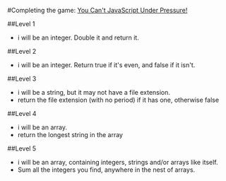 #Completing the game: [You Can't JavaScript Under Pressure!](http://games.usvsth3m.com/javascript-under-pressure/)

##Level 1
* i will be an integer. Double it and return it.   

##Level 2
*  i will be an integer. Return true if it's even, and false if it isn't.

##Level 3
*   i will be a string, but it may not have a file extension.
*	return the file extension (with no period) if it has one, otherwise false

##Level 4
*	i will be an array.
*	return the longest string in the array

##Level 5
*	i will be an array, containing integers, strings and/or arrays like itself.
*	Sum all the integers you find, anywhere in the nest of arrays.